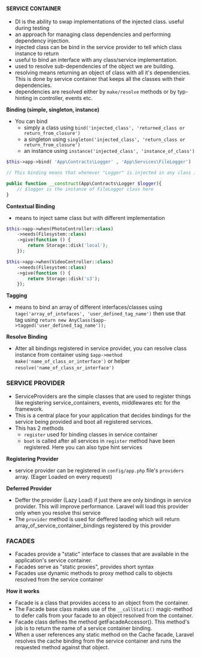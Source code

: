 
#### SERVICE CONTAINER

- DI is the ability to swap implementations of the injected class. useful during testing
- an approach for managing class dependencies and performing dependency injection.
- injected class can be bind in the service provider to tell which class instance to return
- useful to bind an interface with any class/service implementation.
- used to resolve sub-dependencies of the object we are building.  
- resolving means returning an object of class with all it's dependencies. This is done by service container that keeps all the classes with their dependencies.
- dependencies are resolved either by `make/resolve` methods or by typ-hinting in controller, events etc.

**Binding (simple, singleton, instance)**
- You can bind 
    - simply a class using `bind('injected_class', 'returned_class or return_from_closure')`
    - a singleton using `singleton('injected_class', 'return_class or return_from_closure')`
    - an instance using `instance('injected_class', 'instance_of_class')`

````php 
$this->app->bind( 'App\Contracts\Logger' , 'App\Services\FileLogger')

// This binding means that whenever "Logger" is injected in any class implementation it will return the object of "FileLogger"

public function __construct(App\Contracts\Logger $logger){
    // $logger is the instance of FileLogger class here
}
````
**Contextual Binding**
- means to inject same class but with different implementation

````php
$this->app->when(PhotoController::class)
    ->needs(Filesystem::class)
    ->give(function () {
        return Storage::disk('local');
    });

$this->app->when(VideoController::class)
    ->needs(Filesystem::class)
    ->give(function () {
        return Storage::disk('s3');
    });
````

**Tagging**
- means to bind an array of different interfaces/classes using `tage('array_of_intefaces', 'user_defined_tag_name')` then use that tag using `return new AnyClass($app->tagged('user_defined_tag_name'));`

**Resolve Binding**
- Atter all bindings registered in service provider, you can resolve class instance from container using `$app->method` `make('name_of_class_or_interface')` or helper `resolve('name_of_class_or_interface')`


### SERVICE PROVIDER

- ServiceProviders are the simple classes that are used to register things like registering service_containers, events, middlewares etc for the framework.
- This is a central place for your application that decides bindings for the service being provided and
  boot all registered services.           
- This has 2 methods
    - `register` used for binding classes in service container
    - `boot` is called after all services in `register` method have been registered. Here you can also type hint services         

**Registering Provider**
- service provider can be registered in `config/app.php` file's `providers` array. (Eager Loaded on every request)

**Deferred Provider**
- Deffer the provider (Lazy Load) if just there are only bindings in service provider. This will improve performance. Laravel will load this provider only when you resolve thsi service
- The `provider` method is used for deffered laoding which will return array_of_service_container_bindings registered by this provider

### FACADES

- Facades provide a "static" interface to classes that are available in the application's service container. 
- Facades serve as "static proxies", provides short syntax
- Facades use dynamic methods to proxy method calls to objects resolved from the service container

**How it works**
- Facade is a class that provides access to an object from the container.
- The Facade base class makes use of the `__callStatic()` magic-method to defer calls from your facade to an object resolved from the container. 
- Facade class defines the method getFacadeAccessor(). This method's job is to return the name of a service container binding. 
- When a user references any static method on the Cache facade, Laravel resolves the cache binding from the service container and runs the requested method against that object.

